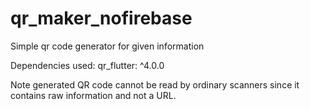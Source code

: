 # qr_maker_nofirebase

Simple qr code generator for given information

Dependencies used: qr_flutter: ^4.0.0

Note generated QR code cannot be read by ordinary scanners since it contains raw information and not a URL.
